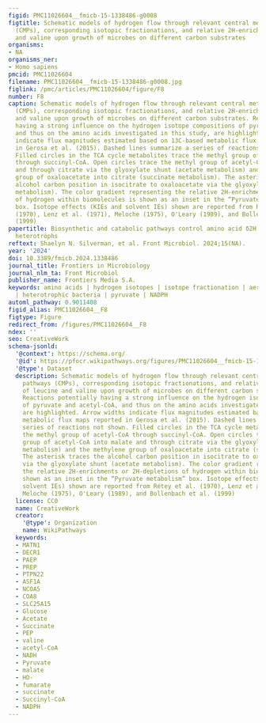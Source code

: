 ```yaml
---
figid: PMC11026604__fmicb-15-1338486-g0008
figtitle: Schematic models of hydrogen flow through relevant central metabolic pathways
  (CMPs), corresponding isotopic fractionations, and relative 2H-enrichment of leucine
  and valine upon growth of microbes on different carbon substrates
organisms:
- NA
organisms_ner:
- Homo sapiens
pmcid: PMC11026604
filename: PMC11026604__fmicb-15-1338486-g0008.jpg
figlink: /pmc/articles/PMC11026604/figure/F8
number: F8
caption: Schematic models of hydrogen flow through relevant central metabolic pathways
  (CMPs), corresponding isotopic fractionations, and relative 2H-enrichment of leucine
  and valine upon growth of microbes on different carbon substrates. Reactions potentially
  having a strong influence on the hydrogen isotope compositions of pyruvate and acetyl-CoA,
  and thus on the amino acids investigated in this study, are highlighted. Arrow widths
  indicate flux magnitudes estimated based on 13C-based metabolic flux maps reported
  in Gerosa et al. (2015). Dashed lines summarize a series of reactions not shown.
  Filled circles in the TCA cycle metabolites trace the methyl group of acetyl-CoA
  through succinyl-CoA. Open circles trace the methyl group of acetyl-CoA into malate
  and through citrate via the glyoxylate shunt (acetate metabolism) and the methylene
  group of oxaloacetate into citrate (succinate metabolism). The asterisk traces the
  alcohol carbon position in isocitrate to oxaloacetate via the glyoxylate shunt (acetate
  metabolism). The color gradient representing the relative 2H-enrichments or 2H-depletions
  of hydrogen within biomolecules is shown as an inset in the “Pyruvate metabolism”
  box. Isotope effects (KIEs and solvent IEs) shown are reported from Rétey et al.
  (1970), Lenz et al. (1971), Meloche (1975), O'Leary (1989), and Bollenbach et al.
  (1999)
papertitle: Biosynthetic and catabolic pathways control amino acid δ2H values in aerobic
  heterotrophs
reftext: Shaelyn N. Silverman, et al. Front Microbiol. 2024;15(NA).
year: '2024'
doi: 10.3389/fmicb.2024.1338486
journal_title: Frontiers in Microbiology
journal_nlm_ta: Front Microbiol
publisher_name: Frontiers Media S.A.
keywords: amino acids | hydrogen isotopes | isotope fractionation | aerobic metabolism
  | heterotrophic bacteria | pyruvate | NADPH
automl_pathway: 0.9011408
figid_alias: PMC11026604__F8
figtype: Figure
redirect_from: /figures/PMC11026604__F8
ndex: ''
seo: CreativeWork
schema-jsonld:
  '@context': https://schema.org/
  '@id': https://pfocr.wikipathways.org/figures/PMC11026604__fmicb-15-1338486-g0008.html
  '@type': Dataset
  description: Schematic models of hydrogen flow through relevant central metabolic
    pathways (CMPs), corresponding isotopic fractionations, and relative 2H-enrichment
    of leucine and valine upon growth of microbes on different carbon substrates.
    Reactions potentially having a strong influence on the hydrogen isotope compositions
    of pyruvate and acetyl-CoA, and thus on the amino acids investigated in this study,
    are highlighted. Arrow widths indicate flux magnitudes estimated based on 13C-based
    metabolic flux maps reported in Gerosa et al. (2015). Dashed lines summarize a
    series of reactions not shown. Filled circles in the TCA cycle metabolites trace
    the methyl group of acetyl-CoA through succinyl-CoA. Open circles trace the methyl
    group of acetyl-CoA into malate and through citrate via the glyoxylate shunt (acetate
    metabolism) and the methylene group of oxaloacetate into citrate (succinate metabolism).
    The asterisk traces the alcohol carbon position in isocitrate to oxaloacetate
    via the glyoxylate shunt (acetate metabolism). The color gradient representing
    the relative 2H-enrichments or 2H-depletions of hydrogen within biomolecules is
    shown as an inset in the “Pyruvate metabolism” box. Isotope effects (KIEs and
    solvent IEs) shown are reported from Rétey et al. (1970), Lenz et al. (1971),
    Meloche (1975), O'Leary (1989), and Bollenbach et al. (1999)
  license: CC0
  name: CreativeWork
  creator:
    '@type': Organization
    name: WikiPathways
  keywords:
  - MATN1
  - DECR1
  - PAEP
  - PREP
  - PTPN22
  - ASF1A
  - NCOA5
  - COA8
  - SLC25A15
  - Glucose
  - Acetate
  - Succinate
  - PEP
  - valine
  - acetyl-CoA
  - NADH
  - Pyruvate
  - malate
  - HO-
  - fumarate
  - succinate
  - Succinyl-CoA
  - NADPH
---
```

